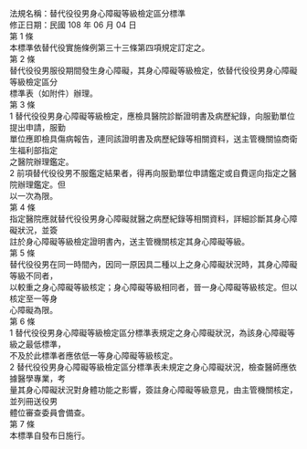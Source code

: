 法規名稱：替代役役男身心障礙等級檢定區分標準  
修正日期：民國 108 年 06 月 04 日  
第 1 條  
本標準依替代役實施條例第三十三條第四項規定訂定之。  
第 2 條  
替代役役男服役期間發生身心障礙，其身心障礙等級檢定，依替代役役男身心障礙等級檢定區分  
標準表（如附件）辦理。  
第 3 條  
1 替代役役男身心障礙等級檢定，應檢具醫院診斷證明書及病歷紀錄，向服勤單位提出申請，服勤  
單位應即檢具傷病報告，連同該證明書及病歷紀錄等相關資料，送主管機關協商衛生福利部指定  
之醫院辦理鑑定。  
2 前項替代役役男不服鑑定結果者，得再向服勤單位申請鑑定或自費逕向指定之醫院辦理鑑定。但  
以一次為限。  
第 4 條  
指定醫院應就替代役役男身心障礙就醫之病歷紀錄等相關資料，詳細診斷其身心障礙狀況，並簽  
註於身心障礙等級檢定證明書內，送主管機關核定其身心障礙等級。  
第 5 條  
替代役役男在同一時間內，因同一原因具二種以上之身心障礙狀況時，其身心障礙等級不同者，  
以較重之身心障礙等級核定；身心障礙等級相同者，晉一身心障礙等級核定。但以核定至一等身  
心障礙為限。  
第 6 條  
1 替代役役男身心障礙等級檢定區分標準表規定之身心障礙狀況，為該身心障礙等級之最低標準，  
不及於此標準者應依低一等身心障礙等級核定。  
2 替代役役男身心障礙等級檢定區分標準表未規定之身心障礙狀況，檢查醫師應依據醫學專業，考  
量其身心障礙狀況對身體功能之影響，簽註身心障礙等級意見，由主管機關核定，並列冊送役男  
體位審查委員會備查。  
第 7 條  
本標準自發布日施行。  


